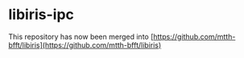 # libiris-ipc

This repository has now been merged into [https://github.com/mtth-bfft/libiris](https://github.com/mtth-bfft/libiris)
